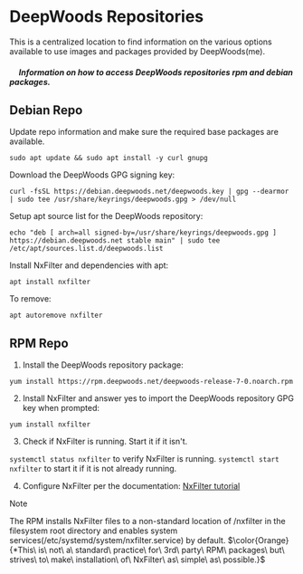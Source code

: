 # DeepWoods Repositories
This is a centralized location to find information on the various options available to use images and packages provided by DeepWoods(me).

##### &nbsp;&nbsp;&nbsp;&nbsp;&nbsp;Information on how to access DeepWoods repositories rpm and debian packages.

## Debian Repo
Update repo information and make sure the required base packages are available.
```
sudo apt update && sudo apt install -y curl gnupg
```
Download the DeepWoods GPG signing key:
```
curl -fsSL https://debian.deepwoods.net/deepwoods.key | gpg --dearmor | sudo tee /usr/share/keyrings/deepwoods.gpg > /dev/null
```
Setup apt source list for the DeepWoods repository:
```
echo "deb [ arch=all signed-by=/usr/share/keyrings/deepwoods.gpg ] https://debian.deepwoods.net stable main" | sudo tee /etc/apt/sources.list.d/deepwoods.list
```
Install NxFilter and dependencies with apt:
```
apt install nxfilter
```
To remove:
```
apt autoremove nxfilter
```

## RPM Repo
1. Install the DeepWoods repository package:
```
yum install https://rpm.deepwoods.net/deepwoods-release-7-0.noarch.rpm
```
2. Install NxFilter and answer yes to import the DeepWoods repository GPG key when prompted:
```
yum install nxfilter
```
3. Check if NxFilter is running.  Start it if it isn't.

`systemctl status nxfilter` to verify NxFilter is running.  `systemctl start nxfilter` to start it if it is not already running.

4. Configure NxFilter per the documentation: [NxFilter tutorial](https://nxfilter.org/tutorial.html)

> [!NOTE]
> The RPM installs NxFilter files to a non-standard location of /nxfilter in the filesystem root directory and enables system services(/etc/systemd/system/nxfilter.service) by default.
> $\color{Orange}{*This\ is\ not\ a\ standard\ practice\ for\ 3rd\ party\ RPM\ packages\ but\ strives\ to\ make\ installation\ of\ NxFilter\ as\ simple\ as\ possible.}$
